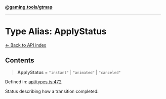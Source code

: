 [**@gaming.tools/gtmap**](README.md)

***

# Type Alias: ApplyStatus

[← Back to API index](./README.md)

## Contents

> **ApplyStatus** = `"instant"` \| `"animated"` \| `"canceled"`

Defined in: [api/types.ts:472](https://github.com/gamingtools/gt-map/blob/456675b84d19e7c9d557294c3b19a4bb0dcd9d51/packages/gtmap/src/api/types.ts#L472)

Status describing how a transition completed.
